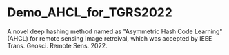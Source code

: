 # Demo_AHCL_for_TGRS2022
A novel deep hashing method named as "Asymmetric Hash Code Learning" (AHCL) for remote sensing image retreival, which was accepted by IEEE Trans. Geosci. Remote Sens. 2022.
